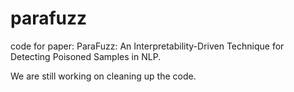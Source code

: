# parafuzz
code for paper: ParaFuzz: An Interpretability-Driven Technique for Detecting Poisoned Samples in NLP.

We are still working on cleaning up the code.
